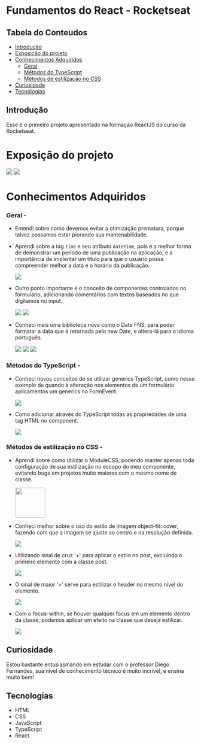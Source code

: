 # Fundamentos do React - Rocketseat

## Tabela do Conteudos

  * [Introdução](#introdução)
  * [Exposição do projeto](#exposição-do-projeto)
  * [Conhecimentos Adquiridos](#conhecimentos-adquiridos)
    * [Geral](#geral)
    * [Métodos do TypeScript](#métodos-do-typescript)
    * [Métodos de estilização no CSS](#métodos-de-estilização-no-css)
  * [Curiosidade](#curiosidade)
  * [Tecnologias](#tecnologias)

## Introdução

Esse é o primeiro projeto apresentado na formação ReactJS do curso da Rocketseat.

# Exposição do projeto

  <img src="./src/assets/img-readme/layout.gif">

  <img src="./src/assets/img-readme/layout-responsive.png">

# Conhecimentos Adquiridos

### Geral -

- Entendi sobre como devemos evitar a otimização prematura, porque talvez possamos estar piorando sua mantenabilidade.

- Aprendi sobre a tag ``time`` e seu atributo ``dateTime``, pois é a melhor forma de demonstrar um período de uma publicação na aplicação, e a importância de implentar um título para que o usuário possa compreender melhor a data e o horário da publicação.

  <img src="./src/assets/img-readme/html-0.png">

- Outro ponto importante é o conceito de componentes controlados no formulário, adicionando comentários com textos baseados no que digitamos no input.

  <img src="./src/assets/img-readme/html-1.png">
  <img src="./src/assets/img-readme/html-2.png">

- Conheci mais uma biblioteca nova como o Date FNS, para poder formatar a data que é retornada pelo new Date, e altera-lá para o idioma português.

  <img src="./src/assets/img-readme/lib-0.png">

  <img src="./src/assets/img-readme/lib-1.png">

  <img src="./src/assets/img-readme/lib-2.png">


### Métodos do TypeScript -

- Conheci novos conceitos de se utilizar generics TypeScript, como nesse exemplo de quando à alteração nos elementos de um formulário aplicamentos um generics no FormEvent.

  <img src="./src/assets/img-readme/ts-0.png">

- Como adicionar através do TypeScript todas as propriedades de uma tag HTML no component.

  <img src="./src/assets/img-readme/ts-1.png">

### Métodos de estilização no CSS -

- Aprendi sobre como utilizar o ModuleCSS, podendo manter apenas toda configuração de sua estilização no escopo do meu componente, evitando bugs em projetos muito maiores com o mesmo nome de classe.

  <img src="https://encrypted-tbn0.gstatic.com/images?q=tbn:ANd9GcRBB0tvfGmqyOZfivVWOK1AFPGJriq2j-l-PDBh84XL55Knn1VOI0nsJ2oIdgiZ6lgx2eM&usqp=CAU" width="80" >

- Conheci melhor sobre o uso do estilo de imagem object-fit: cover, fazendo com que a imagem se ajuste ao centro e na resolução definida.

  <img src="./src/assets/img-readme/css-0.png">

- Utilizando sinal de cruz '+' para aplicar o estilo no post, excluindo o primeiro elemento com a classe post.

  <img src="./src/assets/img-readme/css-1.png">

- O sinal de maior '>' serve para estilizar o header no mesmo nível do elemento.

  <img src="./src/assets/img-readme/css-2.png">

- Com o focus-within, se houver qualquer focus em um elemento dentro da classe, podemos aplicar um efeito na classe que deseja estilizar.

  <img src="./src/assets/img-readme/css-3.png">

## Curiosidade

Estou bastante entusiasmando em estudar com o professor Diego Fernandes, sua nível de conhecimento técnico é muito incrível, e ensina muito bem!

## Tecnologias

<ul>
<li>HTML</li>
<li>CSS</li>
<li>JavaScript</li>
<li>TypeScript</li>
<li>React</li>
</ul>
